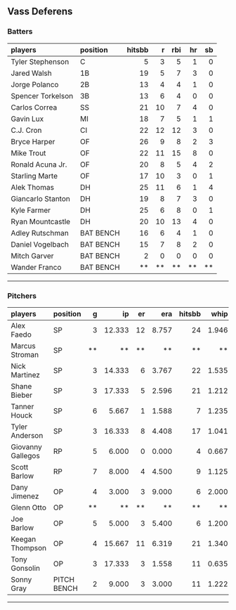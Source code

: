 ## Vass Deferens

### Batters

 
|players           |position  | hitsbb|  r| rbi| hr| sb| 
|:-----------------|:---------|------:|--:|---:|--:|--:| 
|Tyler Stephenson  |C         |      5|  3|   5|  1|  0| 
|Jared Walsh       |1B        |     19|  5|   7|  3|  0| 
|Jorge Polanco     |2B        |     13|  4|   4|  1|  0| 
|Spencer Torkelson |3B        |     13|  6|   4|  0|  0| 
|Carlos Correa     |SS        |     21| 10|   7|  4|  0| 
|Gavin Lux         |MI        |     18|  7|   5|  1|  1| 
|C.J. Cron         |CI        |     22| 12|  12|  3|  0| 
|Bryce Harper      |OF        |     26|  9|   8|  2|  3| 
|Mike Trout        |OF        |     22| 11|  15|  8|  0| 
|Ronald Acuna Jr.  |OF        |     20|  8|   5|  4|  2| 
|Starling Marte    |OF        |     17| 10|   3|  0|  1| 
|Alek Thomas       |DH        |     25| 11|   6|  1|  4| 
|Giancarlo Stanton |DH        |     19|  8|   7|  3|  0| 
|Kyle Farmer       |DH        |     25|  6|   8|  0|  1| 
|Ryan Mountcastle  |DH        |     20| 10|  13|  4|  0| 
|Adley Rutschman   |BAT BENCH |     16|  6|   4|  1|  0| 
|Daniel Vogelbach  |BAT BENCH |     15|  7|   8|  2|  0| 
|Mitch Garver      |BAT BENCH |      2|  0|   0|  0|  0| 
|Wander Franco     |BAT BENCH |     **| **|  **| **| **| 


* * *

### Pitchers

 
|players           |position    |  g|     ip| er|   era| hitsbb|  whip| so|  w| sv| 
|:-----------------|:-----------|--:|------:|--:|-----:|------:|-----:|--:|--:|--:| 
|Alex Faedo        |SP          |  3| 12.333| 12| 8.757|     24| 1.946| 14|  0|  0| 
|Marcus Stroman    |SP          | **|     **| **|    **|     **|    **| **| **| **| 
|Nick Martinez     |SP          |  3| 14.333|  6| 3.767|     22| 1.535| 13|  0|  1| 
|Shane Bieber      |SP          |  3| 17.333|  5| 2.596|     21| 1.212| 22|  0|  0| 
|Tanner Houck      |SP          |  6|  5.667|  1| 1.588|      7| 1.235|  9|  1|  5| 
|Tyler Anderson    |SP          |  3| 16.333|  8| 4.408|     17| 1.041| 12|  1|  0| 
|Giovanny Gallegos |RP          |  5|  6.000|  0| 0.000|      4| 0.667|  5|  1|  1| 
|Scott Barlow      |RP          |  7|  8.000|  4| 4.500|      9| 1.125|  7|  0|  3| 
|Dany Jimenez      |OP          |  4|  3.000|  3| 9.000|      6| 2.000|  1|  0|  1| 
|Glenn Otto        |OP          | **|     **| **|    **|     **|    **| **| **| **| 
|Joe Barlow        |OP          |  5|  5.000|  3| 5.400|      6| 1.200|  2|  1|  3| 
|Keegan Thompson   |OP          |  4| 15.667| 11| 6.319|     21| 1.340| 17|  1|  0| 
|Tony Gonsolin     |OP          |  3| 17.333|  3| 1.558|     11| 0.635| 15|  3|  0| 
|Sonny Gray        |PITCH BENCH |  2|  9.000|  3| 3.000|     11| 1.222|  7|  0|  0| 


* * *


